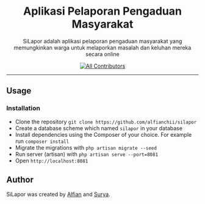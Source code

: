 <h1 align="center">Aplikasi Pelaporan Pengaduan Masyarakat</h1>

<p align="center">SiLapor adalah aplikasi pelaporan pengaduan masyarakat yang memungkinkan warga untuk melaporkan masalah dan keluhan mereka secara online</p>

<div align="center">

[![All Contributors](https://img.shields.io/github/contributors/alfianchii/silapor)](https://github.com/alfianchii/silapor/graphs/contributors)

</div>

---

## Usage

### Installation

-   Clone the repository `git clone https://github.com/alfianchii/silapor`
-   Create a database scheme which named `silapor` in your database
-   Install dependencies using the Composer of your choice. For example run `composer install`
-   Migrate the migrations with `php artisan migrate --seed`
-   Run server (artisan) with `php artisan serve --port=8081`
-   Open `http://localhost:8081`

## Author

SiLapor was created by <a href="https://instagram.com/alfianchii">Alfian</a> and <a href="https://instagram.com/nata_ardhana">Surya</a>.
